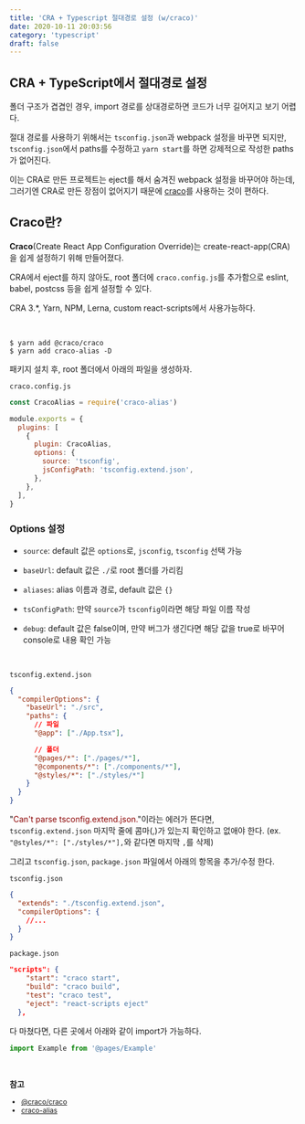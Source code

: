 ```yaml
---
title: 'CRA + Typescript 절대경로 설정 (w/craco)'
date: 2020-10-11 20:03:56
category: 'typescript'
draft: false
---
```


## CRA + TypeScript에서 절대경로 설정

폴더 구조가 겹겹인 경우, import 경로를 상대경로하면 코드가 너무 길어지고 보기 어렵다.

절대 경로를 사용하기 위해서는 `tsconfig.json`과 webpack 설정을 바꾸면 되지만, `tsconfig.json`에서 paths를 수정하고 `yarn start`를 하면 강제적으로 작성한 paths가 없어진다.

이는 CRA로 만든 프로젝트는 eject를 해서 숨겨진 webpack 설정을 바꾸어야 하는데, 그러기엔 CRA로 만든 장점이 없어지기 때문에 [craco](https://www.npmjs.com/package/@craco/craco)를 사용하는 것이 편하다.

## Craco란?

**Craco**(Create React App Configuration Override)는 create-react-app(CRA)을 쉽게 설정하기 위해 만들어졌다.

CRA에서 eject를 하지 않아도, root 폴더에 `craco.config.js`를 추가함으로 eslint, babel, postcss 등을 쉽게 설정할 수 있다.

CRA 3.\*, Yarn, NPM, Lerna, custom react-scripts에서 사용가능하다.

<br />

```shell
$ yarn add @craco/craco
$ yarn add craco-alias -D
```

패키지 설치 후, root 폴더에서 아래의 파일을 생성하자.

`craco.config.js`

```js
const CracoAlias = require('craco-alias')

module.exports = {
  plugins: [
    {
      plugin: CracoAlias,
      options: {
        source: 'tsconfig',
        jsConfigPath: 'tsconfig.extend.json',
      },
    },
  ],
}
```

### Options 설정

- `source`: default 값은 `options`로, `jsconfig`, `tsconfig` 선택 가능

- `baseUrl`: default 값은 `./`로 root 폴더를 가리킴

- `aliases`: alias 이름과 경로, default 값은 `{}`

- `tsConfigPath`: 만약 `source`가 `tsconfig`이라면 해당 파일 이름 작성

- `debug`: default 값은 false이며, 만약 버그가 생긴다면 해당 값을 true로 바꾸어 console로 내용 확인 가능

<br />

`tsconfig.extend.json`

```json
{
  "compilerOptions": {
    "baseUrl": "./src",
    "paths": {
      // 파일
      "@app": ["./App.tsx"],

      // 폴더
      "@pages/*": ["./pages/*"],
      "@components/*": ["./components/*"],
      "@styles/*": ["./styles/*"]
    }
  }
}
```

"<span style="color: darkred;">Can't parse tsconfig.extend.json.</span>"이라는 에러가 뜬다면, `tsconfig.extend.json` 마지막 줄에 콤마(,)가 있는지 확인하고 없애야 한다. (ex. `"@styles/*": ["./styles/*"],`와 같다면 마지막 `,`를 삭제)

그리고 `tsconfig.json`, `package.json` 파일에서 아래의 항목을 추가/수정 한다.

`tsconfig.json`

```json
{
  "extends": "./tsconfig.extend.json",
  "compilerOptions": {
    //...
  }
}
```

`package.json`

```json
"scripts": {
    "start": "craco start",
    "build": "craco build",
    "test": "craco test",
    "eject": "react-scripts eject"
  },
```

다 마쳤다면, 다른 곳에서 아래와 같이 import가 가능하다.

```js
import Example from '@pages/Example'
```

<br />

**참고**

<div style="font-size: 12px;">

- [@craco/craco](https://www.npmjs.com/package/@craco/craco)
- [craco-alias](https://github.com/risenforces/craco-alias#readme)

</div>
